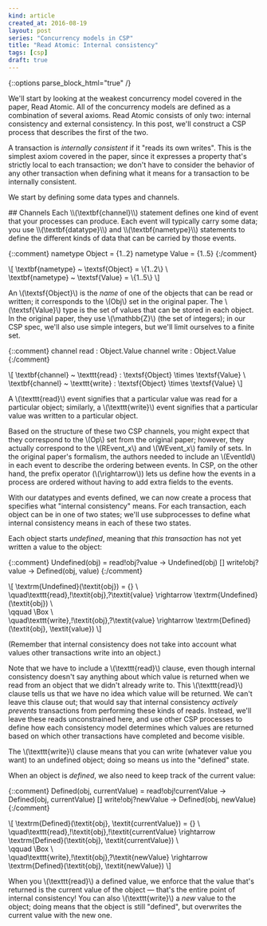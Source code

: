 ```yaml
---
kind: article
created_at: 2016-08-19
layout: post
series: "Concurrency models in CSP"
title: "Read Atomic: Internal consistency"
tags: [csp]
draft: true
---
```


{::options parse_block_html="true" /}

We'll start by looking at the weakest concurrency model covered in the paper,
Read Atomic.  All of the concurrency models are defined as a combination of
several axioms.  Read Atomic consists of only two: internal consistency and
external consistency.  In this post, we'll construct a CSP process that
describes the first of the two.

<!--
 Read Atomic...can be implemented without requiring any coordination among
 replicas...a replica can decide to commit a transaction without consulting
 other replicas.
-->

A transaction is *internally consistent* if it "reads its own writes".  This is
the simplest axiom covered in the paper, since it expresses a property that's
strictly local to each transaction; we don't have to consider the behavior of
any other transaction when defining what it means for a transaction to be
internally consistent.

We start by defining some data types and channels.

<div class="aside-def">
## Channels
Each \\(\textbf{channel}\\) statement defines one kind of event that your
processes can produce.  Each event will typically carry some data; you use
\\(\textbf{datatype}\\) and \\(\textbf{nametype}\\) statements to define the
different kinds of data that can be carried by those events.
</div>

{::comment}
nametype Object = {1..2}
nametype Value = {1..5}
{:/comment}

\\[
\textbf{nametype} ~ \textsf{Object} = \\{1..2\\} \\\
\textbf{nametype} ~ \textsf{Value} = \\{1..5\\}
\\]

An \\(\textsf{Object}\\) is the *name* of one of the objects that can be read or
written; it corresponds to the \\(Obj\\) set in the original paper.  The
\\(\textsf{Value}\\) type is the set of values that can be stored in each
object.  In the original paper, they use \\(\mathbb{Z}\\) (the set of integers);
in our CSP spec, we'll also use simple integers, but we'll limit ourselves to a
finite set.

{::comment}
channel read : Object.Value
channel write : Object.Value
{:/comment}

\\[
\textbf{channel} ~ \texttt{read} : \textsf{Object} \times \textsf{Value} \\\
\textbf{channel} ~ \texttt{write} : \textsf{Object} \times \textsf{Value}
\\]

A \\(\texttt{read}\\) event signifies that a particular value was read for a
particular object; similarly, a \\(\texttt{write}\\) event signifies that a
particular value was written to a particular object.

Based on the structure of these two CSP channels, you might expect that they
correspond to the \\(Op\\) set from the original paper; however, they actually
correspond to the \\(REvent\_x\\) and \\(WEvent\_x\\) family of sets.  In the
original paper's formalism, the authors needed to include an \\(EventId\\) in
each event to describe the ordering between events.  In CSP, on the other hand,
the prefix operator (\\(\rightarrow\\)) lets us define how the events in a
process are ordered without having to add extra fields to the events.

With our datatypes and events defined, we can now create a process that
specifies what "internal consistency" means.  For each transaction, each object
can be in one of two states; we'll use subprocesses to define what internal
consistency means in each of these two states.

Each object starts *undefined*, meaning that *this transaction* has not yet
written a value to the object:

{::comment}
Undefined(obj) =
  read!obj?value -> Undefined(obj)
    []
  write!obj?value -> Defined(obj, value)
{:/comment}

\\[
\textrm{Undefined}(\textit{obj}) = {} \\\
  \quad\texttt{read}\,!\textit{obj}\,?\textit{value} \rightarrow
        \textrm{Undefined}(\textit{obj}) \\\
  \qquad \Box \\\
  \quad\texttt{write}\,!\textit{obj}\,?\textit{value} \rightarrow
        \textrm{Defined}(\textit{obj}, \textit{value})
\\]

(Remember that internal consistency does not take into account what values other
transactions write into an object.)

Note that we have to include a \\(\texttt{read}\\) clause, even though internal
consistency doesn't say anything about which value is returned when we read from
an object that we didn't already write to.  This \\(\texttt{read}\\) clause
tells us that we have no idea which value will be returned.  We can't leave this
clause out; that would say that internal consistency *actively prevents*
transactions from performing these kinds of reads.  Instead, we'll leave these
reads unconstrained here, and use other CSP processes to define how each
consistency model determines which values are returned based on which other
transactions have completed and become visible.

The \\(\texttt{write}\\) clause means that you can write (whatever value you
want) to an undefined object; doing so means us into the "defined" state.

When an object is *defined*, we also need to keep track of the current value:

{::comment}
Defined(obj, currentValue) =
  read!obj!currentValue -> Defined(obj, currentValue)
    []
  write!obj?newValue -> Defined(obj, newValue)
{:/comment}

\\[
\textrm{Defined}(\textit{obj}, \textit{currentValue}) = {} \\\
  \quad\texttt{read}\,!\textit{obj}\,!\textit{currentValue} \rightarrow
        \textrm{Defined}(\textit{obj}, \textit{currentValue}) \\\
  \qquad \Box \\\
  \quad\texttt{write}\,!\textit{obj}\,?\textit{newValue} \rightarrow
        \textrm{Defined}(\textit{obj}, \textit{newValue})
\\]

When you \\(\texttt{read}\\) a defined value, we enforce that the value that's
returned is the current value of the object — that's the entire point of
internal consistency!  You can also \\(\texttt{write}\\) a *new* value to the
object; doing means that the object is still "defined", but overwrites the
current value with the new one.
